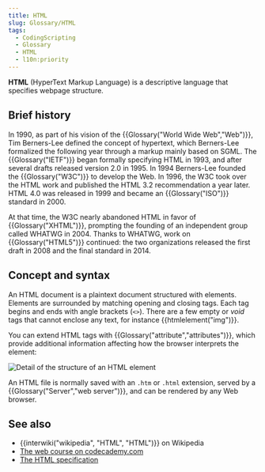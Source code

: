 ```yaml
---
title: HTML
slug: Glossary/HTML
tags:
  - CodingScripting
  - Glossary
  - HTML
  - l10n:priority
---
```

**HTML** (HyperText Markup Language) is a descriptive language that specifies webpage structure.

## Brief history

In 1990, as part of his vision of the {{Glossary("World Wide Web","Web")}}, Tim Berners-Lee defined the concept of hypertext, which Berners-Lee formalized the following year through a markup mainly based on SGML. The {{Glossary("IETF")}} began formally specifying HTML in 1993, and after several drafts released version 2.0 in 1995. In 1994 Berners-Lee founded the {{Glossary("W3C")}} to develop the Web. In 1996, the W3C took over the HTML work and published the HTML 3.2 recommendation a year later. HTML 4.0 was released in 1999 and became an {{Glossary("ISO")}} standard in 2000.

At that time, the W3C nearly abandoned HTML in favor of {{Glossary("XHTML")}}, prompting the founding of an independent group called WHATWG in 2004. Thanks to WHATWG, work on {{Glossary("HTML5")}} continued: the two organizations released the first draft in 2008 and the final standard in 2014.

## Concept and syntax

An HTML document is a plaintext document structured with elements. Elements are surrounded by matching opening and closing tags. Each tag begins and ends with angle brackets (`<>`). There are a few empty or _void_ tags that cannot enclose any text, for instance {{htmlelement("img")}}.

You can extend HTML tags with {{Glossary("attribute","attributes")}}, which provide additional information affecting how the browser interprets the element:

![Detail of the structure of an HTML element](anatomy-of-an-html-element.png)

An HTML file is normally saved with an `.htm` or `.html` extension, served by a {{Glossary("Server","web server")}}, and can be rendered by any Web browser.

## See also

- {{interwiki("wikipedia", "HTML", "HTML")}} on Wikipedia
- [The web course on codecademy.com](https://www.codecademy.com/learn/learn-html)
- [The HTML specification](https://www.w3.org/TR/html5/)
